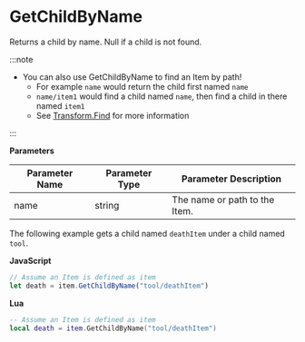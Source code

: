 # GetChildByName

Returns a child by name. Null if a child is not found.

:::note

+ You can also use GetChildByName to find an Item by path!
  + For example `name` would return the child first named `name`
  + `name/item1` would find a child named `name`, then find a child in there named `item1`
  + See [Transform.Find](https://docs.unity3d.com/ScriptReference/Transform.Find.html) for more information

:::

**Parameters**

Parameter Name | Parameter Type | Parameter Description
--- | --- | ---
name | string | The name or path to the Item.

The following example gets a child named `deathItem` under a child named `tool`.

**JavaScript**
```js
// Assume an Item is defined as item
let death = item.GetChildByName("tool/deathItem")
```

**Lua**
```lua
-- Assume an Item is defined as item
local death = item.GetChildByName("tool/deathItem")
```